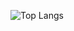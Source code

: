 ![Top Langs](https://github-readme-stats.vercel.app/api/top-langs/?username=Popysk2912&layout=compact)
